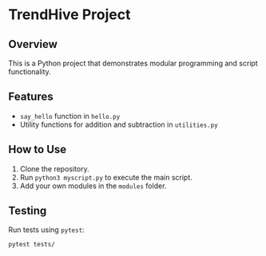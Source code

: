 # TrendHive Project

## Overview
This is a Python project that demonstrates modular programming and script functionality.

## Features
- `say_hello` function in `hello.py`
- Utility functions for addition and subtraction in `utilities.py`

## How to Use
1. Clone the repository.
2. Run `python3 myscript.py` to execute the main script.
3. Add your own modules in the `modules` folder.

## Testing
Run tests using `pytest`:
```bash
pytest tests/
